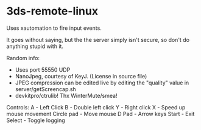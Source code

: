 # 3ds-remote-linux

Uses xautomation to fire input events.

It goes without saying, but the the server simply isn't secure,
so don't do anything stupid with it.

Random info:
 * Uses port 55550 UDP
 * NanoJpeg, courtesy of KeyJ. (License in source file)
 * JPEG compression can be edited live by editing the "quality" value in server/getScreencap.sh
 * devkitpro/ctrulib! Thx WinterMute/smea!

Controls:
 A - Left Click
 B - Double left click
 Y - Right click
 X - Speed up mouse movement
 Circle pad - Move mouse
 D Pad - Arrow keys
 Start - Exit
 Select - Toggle logging